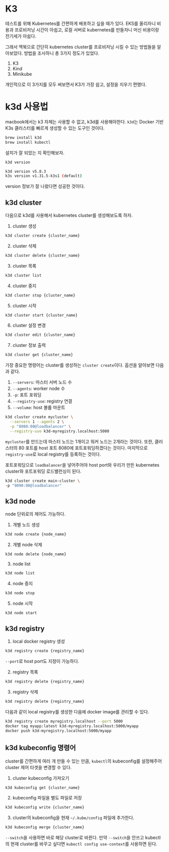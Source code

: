 # K3
테스트를 위해 Kubernetes를 간편하게 배포하고 싶을 때가 있다. EKS를 올리자니 비용과 프로비저닝 시간이 아쉽고, 로컬 서버로 kubernetes를 만들자니 머신 비용이랑 전기세가 아쉽다.

그래서 맥북으로 간단히 kubernetes cluster를 프로비저닝 시킬 수 있는 방법들을 알아보았다. 방법을 조사하니 총 3가지 정도가 있었다.

1. K3
2. Kind
3. Minikube

개인적으로 이 3가지를 모두 써보면서 K3가 가장 쉽고, 설정을 지우기 편했다.

# k3d 사용법
macbook에서는 k3 자체는 사용할 수 없고, k3d를 사용해야한다. `k3d`는 Docker 기반 K3s 클러스터를 빠르게 생성할 수 있는 도구인 것이다.

```bash
brew install k3d
brew install kubectl
```

설치가 잘 되었는 지 확인해보자.
```sh
k3d version

k3d version v5.8.3
k3s version v1.31.5-k3s1 (default)
```

version 정보가 잘 나왔다면 성공한 것이다. 

## k3d cluster
다음으로 k3d를 사용해서 kubernetes cluster를 생성해보도록 하자.

1. cluster 생성
```sh
k3d cluster create {cluster_name}
```

2. cluster 삭제
```sh
k3d cluster delete {cluster_name}
```

3. cluster 목록
```sh
k3d cluster list
```

4. cluster 중지
```sh
k3d cluster stop {cluster_name}
```

5. cluster 시작
```sh
k3d cluster start {cluster_name}
```

6. cluster 설정 변경
```sh
k3d cluster edit {cluster_name}
```

7. cluster 정보 출력
```sh
k3d cluster get {cluster_name}
```

가장 중요한 명령어는 cluster를 생성하는 `cluster create`이다. 옵션을 알아보면 다음과 같다.
1. `--servers`: 마스터 서버 노드 수
2. `--agents`: worker node 수
3. `-p`: 포트 포워딩
4. `--registry-use`: registry 연결
5. `--volume`: host 볼륨 마운트

```sh
k3d cluster create mycluster \
  --servers 1 --agents 2 \
  -p "8080:80@loadbalancer" \
  --registry-use k3d-myregistry.localhost:5000
```
`mycluster`를 만드는데 마스터 노드는 1개이고 워커 노드는 2개라는 것이다. 또한, 클러스터의 80 포트를 host 포트 8080에 포트포워딩하겠다는 것이다. 마지막으로 `registry-use`로 local registry를 등록하는 것이다.

포트포워딩으로 `loadbalancer`을 넣어주어야 host port와 우리가 만든 kubernetes cluster와 포트포워딩 로드밸런싱이 된다.

```sh
k3d cluster create main-cluster \
-p "9090:80@loadbalancer"
```

## k3d node
node 단위로의 제어도 가능하다.

1. 개별 노드 생성
```sh
k3d node create {node_name}
``` 

2. 개별 node 삭제
```sh
k3d node delete {node_name}
```

3. node list
```sh
k3d node list
```

4. node 중지
```sh
k3d node stop
```

5. node 시작
```sh
k3d node start
```

## k3d registry
1. local docker registry 생성
```sh
k3d registry create {registry_name}
```
`--port`로 host port도 지정이 가능하다.

2. registry 목록
```sh
k3d registry delete {registry_name}
```

3. registry 삭제
```sh
k3d registry delete {registry_name}
```

다음과 같이 local registry를 생성한 다음에 docker image를 관리할 수 있다.
```sh
k3d registry create myregistry.localhost --port 5000
docker tag myapp:latest k3d-myregistry.localhost:5000/myapp
docker push k3d-myregistry.localhost:5000/myapp
```

## k3d kubeconfig 명령어
cluster를 간편하게 여러 개 만들 수 있는 만큼, `kubectl`의 kubeconfig를 설정해주어 cluster 제어 타겟을 변경할 수 있다.

1. cluster kubeconfig 가져오기
```sh
k3d kubeconfig get {cluster_name}
```

2. kubeconfig 파일을 별도 파일로 저장
```sh
k3d kubeconfig write {cluster_name}
```

3. cluster의 kubeconfig을 현재 `~/.kube/config` 파일에 추가한다.
```sh
k3d kubeconfig merge {cluster_name}
``` 
`--switch`을 사용하면 바로 해당 cluster로 바뀐다. 만약 `--switch`을 안쓰고 kubectl의 현재 cluster를 바꾸고 싶다면 `kubectl config use-context`를 사용하면 된다.
